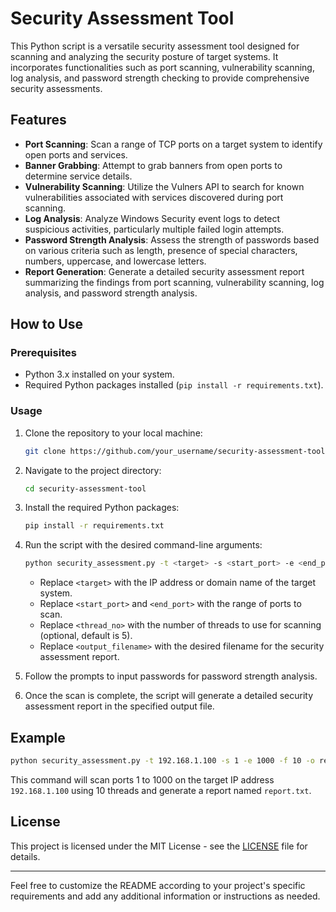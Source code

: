 
# Security Assessment Tool

This Python script is a versatile security assessment tool designed for scanning and analyzing the security posture of target systems. It incorporates functionalities such as port scanning, vulnerability scanning, log analysis, and password strength checking to provide comprehensive security assessments.

## Features

- **Port Scanning**: Scan a range of TCP ports on a target system to identify open ports and services.
- **Banner Grabbing**: Attempt to grab banners from open ports to determine service details.
- **Vulnerability Scanning**: Utilize the Vulners API to search for known vulnerabilities associated with services discovered during port scanning.
- **Log Analysis**: Analyze Windows Security event logs to detect suspicious activities, particularly multiple failed login attempts.
- **Password Strength Analysis**: Assess the strength of passwords based on various criteria such as length, presence of special characters, numbers, uppercase, and lowercase letters.
- **Report Generation**: Generate a detailed security assessment report summarizing the findings from port scanning, vulnerability scanning, log analysis, and password strength analysis.

## How to Use

### Prerequisites

- Python 3.x installed on your system.
- Required Python packages installed (`pip install -r requirements.txt`).

### Usage

1. Clone the repository to your local machine:

    ```bash
    git clone https://github.com/your_username/security-assessment-tool.git
    ```

2. Navigate to the project directory:

    ```bash
    cd security-assessment-tool
    ```

3. Install the required Python packages:

    ```bash
    pip install -r requirements.txt
    ```

4. Run the script with the desired command-line arguments:

    ```bash
    python security_assessment.py -t <target> -s <start_port> -e <end_port> -f <thread_no> -o <output_filename>
    ```

    - Replace `<target>` with the IP address or domain name of the target system.
    - Replace `<start_port>` and `<end_port>` with the range of ports to scan.
    - Replace `<thread_no>` with the number of threads to use for scanning (optional, default is 5).
    - Replace `<output_filename>` with the desired filename for the security assessment report.

5. Follow the prompts to input passwords for password strength analysis.

6. Once the scan is complete, the script will generate a detailed security assessment report in the specified output file.

## Example

```bash
python security_assessment.py -t 192.168.1.100 -s 1 -e 1000 -f 10 -o report.txt
```

This command will scan ports 1 to 1000 on the target IP address `192.168.1.100` using 10 threads and generate a report named `report.txt`.

## License

This project is licensed under the MIT License - see the [LICENSE](LICENSE) file for details.

---

Feel free to customize the README according to your project's specific requirements and add any additional information or instructions as needed.

